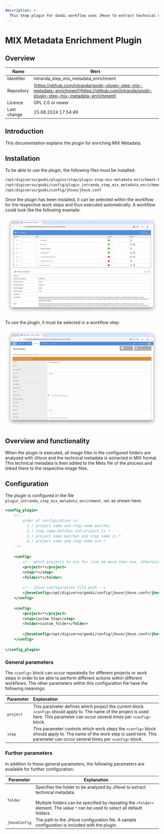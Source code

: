 ```yaml
---
description: >-
  This Step plugin for Goobi workflow uses JHove to extract technical metadata from files and save the results into the METS file of a Goobi process.
---
```


# MIX Metadata Enrichment Plugin

## Overview

Name                     | Wert
-------------------------|-----------
Identifier               | intranda_step_mix_metadata_enrichment
Repository               | [https://github.com/intranda/goobi-plugin-step-mix-metadata-enrichment](https://github.com/intranda/goobi-plugin-step-mix-metadata-enrichment)
Licence              | GPL 2.0 or newer 
Last change    | 15.08.2024 17:54:49


## Introduction
This documentation explains the plugin for enriching MIX Metadata.

## Installation
To be able to use the plugin, the following files must be installed:

```bash
/opt/digiverso/goobi/plugins/step/plugin-step-mix-metadata-enrichment-base.jar
/opt/digiverso/goobi/config/plugin_intranda_step_mix_metadata_enrichment.xml
/opt/digiverso/goobi/config/jhove/jhove.conf
```

Once the plugin has been installed, it can be selected within the workflow for the respective work steps and thus executed automatically. A workflow could look like the following example:

![Example of a workflow structure](images/goobi-plugin-step-mix-metadata-enrichment_screen1_en.png)

To use the plugin, it must be selected in a workflow step:

![Configuration of the workflow step for using the plugin](images/goobi-plugin-step-mix-metadata-enrichment_screen2_en.png)


## Overview and functionality
When the plugin is executed, all image files in the configured folders are analyzed with JHove and the technical metadata is extracted in MIX format.
This technical metadata is then added to the Mets file of the process and linked there to the respective image files.


## Configuration
The plugin is configured in the file `plugin_intranda_step_mix_metadata_enrichment.xml` as shown here:

```xml
<config_plugin>
    <!--
        order of configuration is:
          1.) project name and step name matches
          2.) step name matches and project is *
          3.) project name matches and step name is *
          4.) project name and step name are *
	-->

    <config>
        <!-- which projects to use for (can be more then one, otherwise use *) -->
        <project>*</project>
        <step>*</step>
        <folder>*</folder>

        <!-- jhove configuration file path -->
        <jhoveConfig>/opt/digiverso/goobi/config/jhove/jhove.conf</jhoveConfig>
    </config>

    <config>
        <project>*</project>
        <step>Custom Step</step>
        <folder>custom_folder</folder>

        <jhoveConfig>/opt/digiverso/goobi/config/jhove/jhove.conf</jhoveConfig>
    </config>

</config_plugin>

```

### General parameters 
The `<config>` block can occur repeatedly for different projects or work steps in order to be able to perform different actions within different workflows. The other parameters within this configuration file have the following meanings: 

| Parameter | Explanation | 
| :-------- | :---------- | 
| `project` | This parameter defines which project the current block `<config>` should apply to. The name of the project is used here. This parameter can occur several times per `<config>` block. | 
| `step` | This parameter controls which work steps the `<config>` block should apply to. The name of the work step is used here. This parameter can occur several times per `<config>` block. | 


### Further parameters 
In addition to these general parameters, the following parameters are available for further configuration: 


Parameter               | Explanation
------------------------|------------------------------------
`folder`                | Specifies the folder to be analyzed by JHove to extract technical metadata. <br /><br />Multiple folders can be specified by repeating the `<folder>` element. The value `*` can be used to select all default folders.
`jhoveConfig`           | The path to the JHove configuration file. A sample configuration is included with the plugin.